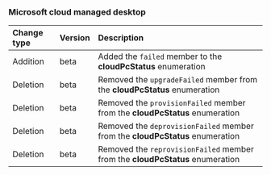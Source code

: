 ### Microsoft cloud managed desktop

| **Change type** | **Version** | **Description** |
|:---|:---|:---|
|Addition|beta|Added the `failed` member to the **cloudPcStatus** enumeration|
|Deletion|beta|Removed the `upgradeFailed` member from the **cloudPcStatus** enumeration|
|Deletion|beta|Removed the `provisionFailed` member from the **cloudPcStatus** enumeration|
|Deletion|beta|Removed the `deprovisionFailed` member from the **cloudPcStatus** enumeration|
|Deletion|beta|Removed the `reprovisionFailed` member from the **cloudPcStatus** enumeration|
